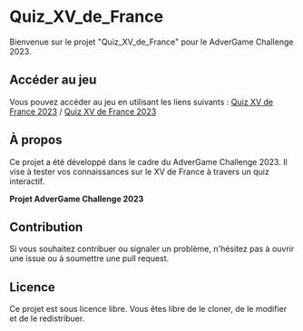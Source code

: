 # Quiz_XV_de_France

Bienvenue sur le projet "Quiz_XV_de_France" pour le AdverGame Challenge 2023.

## Accéder au jeu

Vous pouvez accéder au jeu en utilisant les liens suivants : [Quiz XV de France 2023](https://quiz-xv-de-france-2023.000webhostapp.com/) /
                                                             [Quiz XV de France 2023](quiz-xv-de-france.go.yo.fr)

## À propos

Ce projet a été développé dans le cadre du AdverGame Challenge 2023. Il vise à tester vos connaissances sur le XV de France à travers un quiz interactif.

**Projet AdverGame Challenge 2023**

## Contribution

Si vous souhaitez contribuer ou signaler un problème, n'hésitez pas à ouvrir une issue ou à soumettre une pull request.

## Licence

Ce projet est sous licence libre. Vous êtes libre de le cloner, de le modifier et de le redistribuer.

